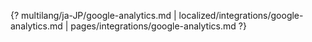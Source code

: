 {? multilang/ja-JP/google-analytics.md | localized/integrations/google-analytics.md | pages/integrations/google-analytics.md ?}
